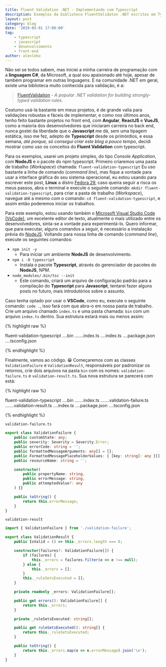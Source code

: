 ```yaml
---
title: Fluent Validation .NET - Implementando com Typescript
description: Exemplos da biblioteca FluentValidaton .NET escritos em Typescript
layout: post
category: blog
date: '2019-03-01 17:00:00'
tag:
    - typescript
    - javascript
    - desenvolvimento
    - front-end
author: alexleko
---
```


Não sei se todos sabem, mas iniciei a minha carreira de programação com a **linguagem C#**, da Microsoft, a qual sou apaixonado até hoje, apesar de também programar em outras linguagens. E na comunidade .NET em geral, existe uma biblioteca muito conhecida para validação, é a:

> [FluentValidation](https://github.com/JeremySkinner/FluentValidation) - _A popular .NET validation for building strongly-typed validation rules._

Costumo usá-la bastante em meus projetos, é de grande valia para validações robustas e fáceis de implementar, e como nos últimos anos, tenho feito bastante projetos no front end, com **Angular**, **ReactJS** e **VueJS**, como a maioria dos desenvolvedores que iniciaram carreira no back end, nunca gostei da liberdade que o **Javascript** me dá, sem uma tipagem estática, isso me fez, adepto de **Typescript** desde os primórdios, e essa semana, _até porque, só consegui criar este blog a pouco tempo_, decidi mostrar como uso os conceitos do **Fluent Validation** com typescript.

Para os exemplos, usarei um projeto simples, do tipo _Console Application_, com **NodeJS** e o pacote do npm typescript. Primeiro criaremos uma pasta de trabalho (_Workspace_) chamada: <code>fluent-validation-typescript</code>
Eu uso bastante a linha de comando (_command line_), mas fique a vontade para usar a interface gráfica do seu sistema operacional, eu estou usando para escrever este post, **Linux** a distro [Fedora 29](https://getfedora.org/), caso queira seguir a risca os meus passos, abra o terminal e execute o seguinte comando: `mkdir fluent-validation-typescript`, para criar a pasta de trabalho (_Workspace_), navegue até a mesmo com o comando: `cd fluent-validation-typescript`, e assim então poderemos iniciar os trabalhos.

Para este exemplo, estou usando também o [Microsoft Visual Studio Code (VsCode)](https://code.visualstudio.com/), um excelente editor de texto, atualmente o mais utilizado entre os desenvolvedores, sinta-se a vontade para experimentá-lo. Quero informar, que para executar, alguns comandos a seguir, é necessário a instalação prévia do [NodeJS](https://nodejs.org). Voltando para nossa linha de comando (_command line_), execute os seguintes comandos:

-   `npm init -y`
    -   Para iniciar um ambiente **NodeJS** de desenvolvimento.
-   `npm i -D typescript`
    -   Instala o pacote **Typescript**, através do gerenciador de pacotes do **NodeJS**, _NPM_.
-   `node_modules/.bin/tsc --init`
    -   Este comando, criará um arquivo de configuração padrão para a compilação do **Typescript** para **Javascript**, tentarei fazer alguns posts no futuro, mais introdutórios sobre o assunto.

Caso tenha optado por usar o **VSCode**, como eu, execute o seguinte comando: `code .`, isso fará com que abra-o em nossa pasta de trabalho.
Crie um arquivo chamado `index.ts` e uma pasta chamada: `bin` com um arquivo `index.ts` dentro. Sua estrutura estará mais ou menos assim:

{% highlight raw %}

fluent-validation-typescript
....bin
.......index.ts
....index.ts
....package.json
....tsconfig.json

{% endhighlight %}

Finalmente, vamos ao código. 😁
Começaremos com as classes `ValidationFailure` e `ValidationResult`, responsáveis por padronizar os retornos, crie dois arquivos na pasta `bin` com os nomes: `validation-failure.ts` e `validation-result.ts`. Sua nova estrutura se parecerá com está:

{% highlight raw %}

fluent-validation-typescript
....bin
.......index.ts
.......validation-failure.ts
.......validation-result.ts
....index.ts
....package.json
....tsconfig.json

{% endhighlight %}

`validation-failure.ts`

```ts
export class ValidationFailure {
    public customState: any;
    public severity: Severity = Severity.Error;
    public errorCode: string = '';
    public formattedMessageArguments: any[] = [];
    public FormattedMessagePlaceholderValues: { [key: string]: any }[] = [] as any;
    public resourceName: string = '';

    constructor(
        public propertyName: string,
        public errorMessage: string,
        public attemptedValue?: any
    ) {}

    public toString() {
        return this.errorMessage;
    }
}
```

`validation-result`

```ts
import { ValidationFailure } from './validation-failure';

export class ValidationResult {
    public IsValid = () => this._errors.length === 0;

    constructor(failures?: ValidationFailure[]) {
        if (failures) {
            this._errors = failures.filter(e => e !== null);
        } else {
            this._errors = [];
        }
        this._ruleSetsExecuted = [];
    }

    private readonly _errors: ValidationFailure[];

    public get errors(): ValidationFailure[] {
        return this._errors;
    }

    private _ruleSetsExecuted: string[];

    public get ruleSetsExecuted(): string[] {
        return this._ruleSetsExecuted;
    }

    public toString() {
        return this._errors.map(e => e.errorMessage).join('\n');
    }
}
```
